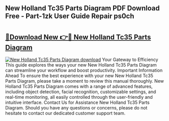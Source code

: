 ## New Holland Tc35 Parts Diagram PDF Download Free - Part-1zk User Guide Repair ps0ch

# <h2><a href="http://dft3hz.blite.top/?on=New+Holland+Tc35+Parts+Diagram">🔗Download New 👉🔴 New Holland Tc35 Parts Diagram</a></h2>

[![New Holland Tc35 Parts Diagram download](https://i.imgur.com/lujVjoI.png)](http://dft3hz.blite.top/?on=New+Holland+Tc35+Parts+Diagram)
Your Gateway to Efficiency This guide explores the ways your new New Holland Tc35 Parts Diagram can streamline your workflow and boost productivity. Important Information Ahead To ensure the best experience with your new New Holland Tc35 Parts Diagram, please take a moment to review this manual thoroughly. New Holland Tc35 Parts Diagram comes with a range of advanced features, including object detection, facial recognition, customizable settings, and real-time monitoring, all easily controlled through the user-friendly and intuitive interface. Contact Us for Assistance New Holland Tc35 Parts Diagram. Should you have any questions or concerns, please do not hesitate to contact our dedicated customer support team.
